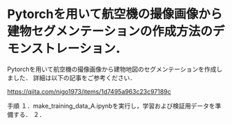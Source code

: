 # Pytorchを用いて航空機の撮像画像から建物セグメンテーションの作成方法のデモンストレーション．

Pytorchを用いて航空機の撮像画像から建物地図のセグメンテーションを作成しました．
詳細は以下の記事をご参考ください．

https://qiita.com/nigo1973/items/1d7495a963c23c97189c

手順
１．make_training_data_A.ipynbを実行し，学習および検証用データを準備する．
２．
